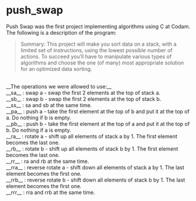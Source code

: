# push_swap

Push Swap was the first project implementing algorithms using C at Codam. 
The following is a description of the program:
 </br>
>Summary:
This project will make you sort data on a stack, with a limited set of instructions, using
the lowest possible number of actions. To succeed you’ll have to manipulate various
types of algorithms and choose the one (of many) most appropriate solution for an
optimized data sorting.


</br>
__The operations we were allowed to use:__ </br>
__sa__ : swap a - swap the first 2 elements at the top of stack a.
</br>
__sb__ : swap b - swap the first 2 elements at the top of stack b.
</br>
__ss__ : sa and sb at the same time.
</br>
__pa__ : push a - take the first element at the top of b and put it at the top of a. Do
nothing if b is empty.
</br>
__pb__ : push b - take the first element at the top of a and put it at the top of b. Do
nothing if a is empty.
</br>
__ra__ : rotate a - shift up all elements of stack a by 1. The first element becomes
the last one.
</br>
__rb__ : rotate b - shift up all elements of stack b by 1. The first element becomes
the last one.
</br>
__rr__ : ra and rb at the same time.
</br>
__rra__ : reverse rotate a - shift down all elements of stack a by 1. The last element
becomes the first one.
</br>
__rrb__ : reverse rotate b - shift down all elements of stack b by 1. The last element
becomes the first one.
</br>
__rrr__ : rra and rrb at the same time.
</br>

